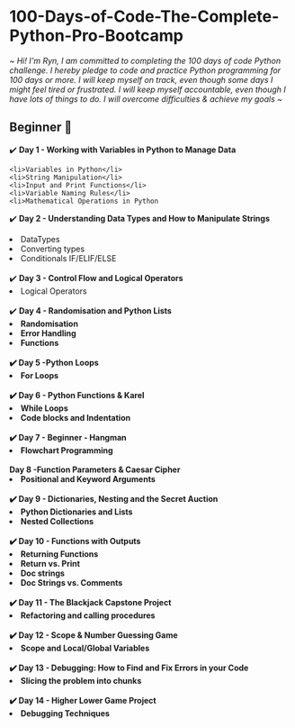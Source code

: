 # 100-Days-of-Code-The-Complete-Python-Pro-Bootcamp

<em>~ Hi! I'm Ryn, I am committed to completing the 100 days of code Python challenge. I hereby pledge to code and practice Python programming for 100 days or more.
I will keep myself on track, even though some days I might feel tired or frustrated. I will keep myself accountable, even though I have lots of things to do.
I will overcome difficulties & achieve my goals ~</em>

<h2>Beginner 🌱</h2>

 ✔️ <strong>Day 1 - Working with Variables in Python to Manage Data</strong>

    <li>Variables in Python</li>
    <li>String Manipulation</li>
    <li>Input and Print Functions</li>
    <li>Variable Naming Rules</li>
    <li>Mathematical Operations in Python 

✔️ <strong>Day 2 - Understanding Data Types and How to Manipulate Strings</strong>
 
<li>DataTypes</li>
<li>Converting types</li>
<li>Conditionals IF/ELIF/ELSE</li>
<br>
✔️ <strong>Day 3 - Control Flow and Logical Operators</strong>

<li>Logical Operators</li>
<br>
✔️ <strong>Day 4 - Randomisation and Python Lists<strong>   
<br>
<li>Randomisation</li>
<li>Error Handling</li>
<li>Functions</li>
<br>
✔️ <strong>Day 5 -Python Loops</strong>
 <br>
<li>For Loops</li>
<br>
✔️ <strong>Day 6 - Python Functions & Karel</strong>
<br>
<li>While Loops</li>
<li>Code blocks and Indentation</li>
<br>
✔️ <strong>Day 7 - Beginner - Hangman</strong>
<br>
<li>Flowchart Programming</li>
<br>
<strong>Day 8 -Function Parameters & Caesar Cipher</strong>
<br>
<li>Positional and Keyword Arguments</li>
 <br>
✔️ <strong>Day 9 - Dictionaries, Nesting and the Secret Auction</strong>

<li>Python Dictionaries and Lists</li>
<li>Nested Collections</li>
<br>
✔️ <strong>Day 10 - Functions with Outputs</strong>
<br>
<li>Returning Functions</li>
<li> Return vs. Print </li>
<li>Doc strings</li>
<li>Doc Strings vs. Comments</li>
<br>
✔️ <strong>Day 11 - The Blackjack Capstone Project</strong>
<br>
<li> Refactoring and calling procedures </li>
<br>
✔️ <strong>Day 12  - Scope & Number Guessing Game</strong>
<br>
<li>Scope and Local/Global Variables</li>
 <br>
✔️ <strong>Day 13 - Debugging: How to Find and Fix Errors in your Code</strong>
<br>
<li>Slicing the problem into chunks</li>
 <br>
✔️ <strong>Day 14 - Higher Lower Game Project</strong>
<br>
<li>Debugging Techniques</li>




















